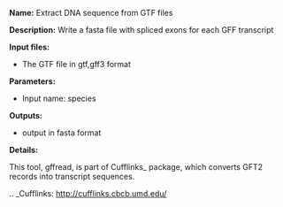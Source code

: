 **Name:** Extract DNA sequence from GTF files

**Description:**
Write a fasta file with spliced exons for each GFF transcript

**Input files:**
* The GTF file in gtf,gff3 format

**Parameters:**
* Input name: species

**Outputs:**
* output in fasta format

**Details:**

This tool, gffread, is part of Cufflinks_ package, which converts GFT2 records into transcript sequences.

.. _Cufflinks: http://cufflinks.cbcb.umd.edu/
    
